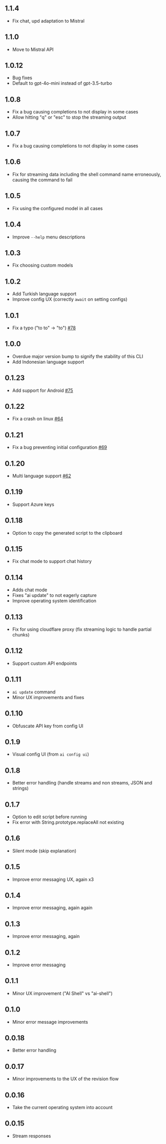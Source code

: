 ## 1.1.4

- Fix chat, upd adaptation to Mistral

## 1.1.0

- Move to Mistral API

## 1.0.12

- Bug fixes
- Default to gpt-4o-mini instead of gpt-3.5-turbo

## 1.0.8

- Fix a bug causing completions to not display in some cases
- Allow hitting "q" or "esc" to stop the streaming output

## 1.0.7

- Fix a bug causing completions to not display in some cases

## 1.0.6

- Fix for streaming data including the shell command name erroneously, causing the command to fail

## 1.0.5

- Fix using the configured model in all cases

## 1.0.4

- Improve `--help` menu descriptions

## 1.0.3

- Fix choosing custom models

## 1.0.2

- Add Turkish language support
- Improve config UX (correctly `await` on setting configs)

## 1.0.1

- Fix a typo ("to to" -> "to") [#78](https://github.com/BuilderIO/ai-shell/pull/78)

## 1.0.0

- Overdue major version bump to signify the stability of this CLI
- Add Indonesian language support

## 0.1.23

- Add support for Android [#75](https://github.com/BuilderIO/ai-shell/pull/75)

## 0.1.22

- Fix a crash on linux [#64](https://github.com/BuilderIO/ai-shell/issues/64)

## 0.1.21

- Fix a bug preventing initial configuration [#69](https://github.com/BuilderIO/ai-shell/issues/69)

## 0.1.20

- Multi language support [#62](https://github.com/BuilderIO/ai-shell/pull/62)

## 0.1.19

- Support Azure keys

## 0.1.18

- Option to copy the generated script to the clipboard

## 0.1.15

- Fix chat mode to support chat history

## 0.1.14

- Adds chat mode
- Fixes "ai update" to not eagerly capture
- Improve operating system identification

## 0.1.13

- Fix for using cloudflare proxy (fix streaming logic to handle partial chunks)

## 0.1.12

- Support custom API endpoints

## 0.1.11

- `ai update` command
- Minor UX improvements and fixes

## 0.1.10

- Obfuscate API key from config UI

## 0.1.9

- Visual config UI (from `ai config ui`)

## 0.1.8

- Better error handling (handle streams and non streams, JSON and strings)

## 0.1.7

- Option to edit script before running
- Fix error with String.prototype.replaceAll not existing

## 0.1.6

- Silent mode (skip explanation)

## 0.1.5

- Improve error messaging UX, again x3

## 0.1.4

- Improve error messaging, again again

## 0.1.3

- Improve error messaging, again

## 0.1.2

- Improve error messaging

## 0.1.1

- Minor UX improvement ("AI Shell" vs "ai-shell")

## 0.1.0

- Minor error message improvements

## 0.0.18

- Better error handling

## 0.0.17

- Minor improvements to the UX of the revision flow

## 0.0.16

- Take the current operating system into account

## 0.0.15

- Stream responses
